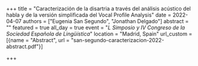 +++
title = "Caracterización de la disartria a través del análisis acústico del habla y de la versión simplificada del Vocal Profile Analysis"
date = 2022-04-07
authors = ["Eugenia San Segundo", "Jonathan Delgado"]
abstract = ""
featured = true
all_day = true
event = "*L Simposio y IV Congreso de la Sociedad Espa&#241;ola de Ling&#252;&#237;stica*"
location = "Madrid, Spain"
url_custom = [{name = "Abstract", url = "san-segundo-caracterizacion-2022-abstract.pdf"}]

+++

